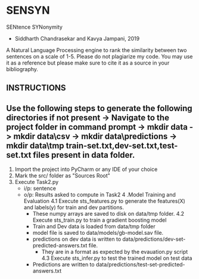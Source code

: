 # SENSYN
SENtence SYNonymity
- Siddharth Chandrasekar and Kavya Jampani, 2019

A Natural Language Processing engine to rank the similarity between two sentences on a scale of 1-5.
Please do not plagiarize my code. You may use it as a reference but please make sure to cite it as a source in your bibliography.

INSTRUCTIONS
-----------------------------------------------------------------
Use the following steps to generate the following directories if not present
-> Navigate to the project folder in command prompt
-> mkdir data
-> mkdir data\\csv
-> mkdir data\\predictions
-> mkdir data\\tmp
train-set.txt,dev-set.txt,test-set.txt files present in data folder.
----------------------------------------------------------------
1. Import the project into PyCharm or any IDE of your choice
2. Mark the src/ folder as "Sources Root"
3. Execute Task2.py
    - i/p: sentence
    - o/p: Results asked to compute in Task2
4 .Model Training and Evaluation
    4.1 Execute sts_features.py to generate the features(X) and labels(y) for train and dev partitions.
        - These numpy arrays are saved to disk on data/tmp folder.
    4.2 Execute sts_train.py to train a gradient boosting model
        - Train and Dev data is loaded from data/tmp folder
        - model file is saved to data/models/gb-model.sav file.
        - predictions on dev data is written to data/predictions/dev-set-predicted-answers.txt file.
            - They are in a format as expected by the evauation.py script
    4.3 Execute sts_infer.py to test the trained model on test data
        - Predictions are written to data/predictions/test-set-predicted-answers.txt
